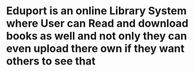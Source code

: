 # Eduport is an online Library System where User can Read and download books as well and not only they can even upload there own if they want others to see that
